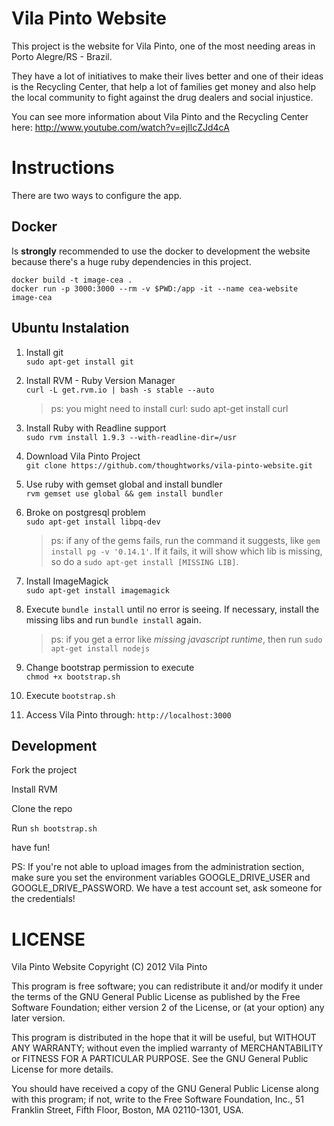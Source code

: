 Vila Pinto Website
==================

This project is the website for Vila Pinto, one of the most needing areas in Porto Alegre/RS - Brazil.

They have a lot of initiatives to make their lives better and one of their ideas is the Recycling Center, that help a lot of families get money and also help the local community to fight against the drug dealers and social injustice.

You can see more information about Vila Pinto and the Recycling Center here:
http://www.youtube.com/watch?v=ejIlcZJd4cA


Instructions
============
There are two ways to configure the app.

Docker
--------------------
Is **strongly** recommended to use the docker to development the website because there's a huge ruby dependencies in this project.
```
docker build -t image-cea .
docker run -p 3000:3000 --rm -v $PWD:/app -it --name cea-website image-cea 
```

Ubuntu Instalation
------------------

1. Install git  
	`sudo apt-get install git`

2. Install RVM - Ruby Version Manager  
	`curl -L get.rvm.io | bash -s stable --auto`

	>ps: you might need to install curl: sudo apt-get install curl
	
3. Install Ruby with Readline support  
	`sudo rvm install 1.9.3 --with-readline-dir=/usr`

4. Download Vila Pinto Project  
	`git clone https://github.com/thoughtworks/vila-pinto-website.git`
	
5. Use ruby with gemset global and install bundler  
	`rvm gemset use global && gem install bundler`
	
6. Broke on postgresql problem  
	`sudo apt-get install libpq-dev`
	
	>ps: if any of the gems fails, run the command it suggests, like `gem install pg -v '0.14.1'`. If it fails, it will show which lib is missing, so do a `sudo apt-get install [MISSING LIB]`.

7. Install ImageMagick  
	`sudo apt-get install imagemagick`

8. Execute `bundle install` until no error is seeing. If necessary, install the missing libs and run `bundle install` again.

	>ps: if you get a error like _missing javascript runtime_, then run 
	`sudo apt-get install nodejs`
	
9. Change bootstrap permission to execute  
	`chmod +x bootstrap.sh`

10. Execute `bootstrap.sh`

11. Access Vila Pinto through: `http://localhost:3000`

Development
-----------

Fork the project

Install RVM

Clone the repo

Run `sh bootstrap.sh`

have fun!


PS: If you're not able to upload images from the administration section, make sure you set the environment variables GOOGLE_DRIVE_USER and GOOGLE_DRIVE_PASSWORD. We have a test account set, ask someone for the credentials!


LICENSE
=======

Vila Pinto Website
Copyright (C) 2012 Vila Pinto

This program is free software; you can redistribute it and/or
modify it under the terms of the GNU General Public License
as published by the Free Software Foundation; either version 2
of the License, or (at your option) any later version.

This program is distributed in the hope that it will be useful,
but WITHOUT ANY WARRANTY; without even the implied warranty of
MERCHANTABILITY or FITNESS FOR A PARTICULAR PURPOSE.  See the
GNU General Public License for more details.

You should have received a copy of the GNU General Public License
along with this program; if not, write to the Free Software
Foundation, Inc., 51 Franklin Street, Fifth Floor, Boston, MA  02110-1301, USA.
